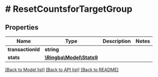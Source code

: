 # # ResetCountsforTargetGroup

## Properties

Name | Type | Description | Notes
------------ | ------------- | ------------- | -------------
**transactionId** | **string** |  |
**stats** | [**\Ringba\Model\Stats9**](Stats9.md) |  |

[[Back to Model list]](../../README.md#models) [[Back to API list]](../../README.md#endpoints) [[Back to README]](../../README.md)
